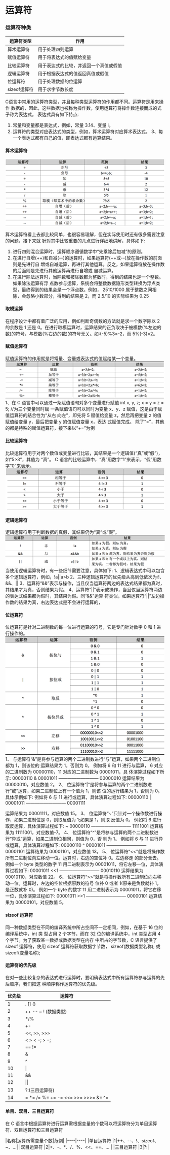 # 运算符

### 运算符种类
|运算符类型 |作用|
|----|----|
|算术运算符 |用于处理四则运算|
|赋值运算符 |用于将表达式的值赋给变量|
|比较运算符 |用于表达式的比较，并返回一个真值或假值|
|逻辑运算符 |用于根据表达式的值返回真值或假值|
|位运算符 |用于处理数据的位运算|
|sizeof运算符 |用于求字节数长度|

C语言中常用的运算符类型，并且每种类型运算符的作用都不同。运算符是用来操作
 数据的，因此，这些数据也被称为操作数，使用运算符将操作数连接而成的式子称为表达式。
   表达式具有如下特点:

1. 常量和变量都是表达式，例如，常量 3.14、变量 i。
2. 运算符的类型对应表达式的类型，例如，算术运算符对应算术表达式。 3、每一个表达式都有自己的值，即表达式都有运算结果。

#### 算术运算符
![](/CC++/C语言/images/arithmetic.png)

算术运算符看上去都比较简单，也很容易理解，但在实际使用时还有很多需要注意的问题，接下来就 针对其中比较重要的几点进行详细地讲解，具体如下:

1. 进行四则混合运算时，运算顺序遵循数学中“先乘除后加减”的原则。
2. 在进行自增(++)和自减(--)的运算时，如果运算符(++或--)放在操作数的前面则是先进行自 增或自减运算，再进行其他运算。反之，如果运算符放在操作数的后面则是先进行其他运算再进行自增或 自减运算。
3. 在进行除法运算时，当除数和被除数都为整数时，得到的结果也是一个整数。如果除法运算有浮
点数参与运算，系统会将整数数据隐形类型转换为浮点类型，最终得到的结果会是一个浮点数。例如， 2510/1000 属于整数之间相除，会忽略小数部分，得到的结果是 2，而 2.5/10 的实际结果为 0.25

#### 取模运算
在程序设计中都有着广泛的应用，例如判断奇偶数的方法就是求一个数字除以 2 的余数是 1 还是 0。在进行取模运算时，运算结果的正负取决于被模数(%左边的数)的符号，与模数(%右边的数)的符号无关。如:(-5)%3=-2，而 5%(-3)=2。

#### 赋值运算符
赋值运算符的作用就是将常量、变量或表达式的值赋给某一个变量。
![](/CC++/C语言/images/assignment.png)
1、在 C 语言中可以通过一条赋值语句对多个变量进行赋值
int x, y, z;
x = y = z = 5; //为三个变量同时赋
一条赋值语句可以同时为变量 x、y、z 赋值，这是由于赋值运算符的结合性为“从右 向左”，即先将 5 赋值给变量 z，然后再把变量 z 的值赋值给变量 y，最后把变量 y 的值赋值变量 x，表达 式赋值完成。
除了“=”，其他的都是特殊的赋值运算符，接下来以“+=”为例

#### 比较运算符
比较运算符用于对两个数值或变量进行比较，其结果是一个逻辑值(“真”或“假”)，如“5>3”，其值为 “真”。
C 语言的比较运算中，“真”用数字“1”来表示，“假”用数字“0”来表示。
![](/CC++/C语言/images/compare.png)

#### 逻辑运算符
逻辑运算符用于判断数据的真假，其结果仍为“真”或“假”。
![](/CC++/C语言/images/logic.png)
当使用逻辑运算符时，有一些细节需要注意，具体如下:
1、逻辑表达式中可以包含多个逻辑运算符，例如，!a||a>b 2、三种逻辑运算符的优先级从高到低依次为:!、&&、|| 
3、运算符“&&”表示与操作，当且仅当运算符两边的表达式结果都为真时，其结果才为真，否则结果为假。
4、运算符“||”表示或操作，当且仅当运算符两边的表达式结果都为假时，其结果为假。同“&&”运算 符类似，如果运算符“||”左边操作数的结果为真，右边表达式是不会进行运算的，
#### 位运算符
位运算符是针对二进制数的每一位进行运算的符号，它是专门针对数字 0 和 1 进行操作的。
![](/CC++/C语言/images/bit.png)
1、 与运算符“&”是将参与运算的两个二进制数进行“与”运算，如果两个二进制位都为 1，则该位的 运算结果为 1，否则为 0。
例如将 6 和 11 进行与运算， 6 对应的二进制数为 00000110，11 对应的二进制数为 00001011，具 体演算过程如下所示:
00000110
&
00001011
————————— 
00000010
运算结果为 00000010，对应数值 2。
2、 位运算符“|”是将参与运算的两个二进制数进行“或”运算，如果二进制位上有一个值为 1，则该
位的运行结果为 1，否则为 0。具体示例如下: 例如将 6 与 11 进行或运算，具体演算过程如下:
00000110
|
00001011
————————— 
00001111

运算结果为 00001111，对应数值 15。
3、 位运算符“~”只针对一个操作数进行操作，如果二进制位是 0，则取反值为 1;如果是 1，则取
反值为 0。
例如将 6 进行取反运算，具体演算过程如下:
~ 00000110 
—————————
11111001 
运算结果为 11111001，对应数值-7。
4、 位运算符“^”是将参与运算的两个二进制数进行“异或”运算，如果二进制位相同，则值为 0，否 则为 1。
例如将 6 与 11 进行异或运算，具体演算过程如下: 
00000110
^
00001011
————————— 
00001101
运算结果为 00001101，对应数值 13。
5、 位运算符“<<”就是将操作数所有二进制位向左移动一位。运算时，右边的空位补 0。左边移走
的部分舍去。
例如一个 byte 类型的数字 11 用二进制表示为 00001011，将它左移一位，具体演算过程如下:
00001011 <<1 
—————————
00010110 运算结果为 00010110，对应数值 22。
6、 位运算符“>>”就是将操作数所有二进制位向右移动一位。运算时，左边的空位根据原数的符号 位补 0 或者 1(原来是负数就补 1，是正数就补 0)。
例如一个 byte 的数字 11 用二进制表示为 00001011，将它右移一位，具体演算过程如下:
00001011 >>1 
—————————
00000101 运算结果为 00000101，对应数值 5。

#### sizeof 运算符

同一种数据类型在不同的编译系统中所占空间不一定相同，例如，在基于 16 位的编译系统中，int 类 型占用 2 个字节，而在 32 位的编译系统中，int 类型占用 4 个字节。为了获取某一数据或数据类型在内存 中所占的字节数，C 语言提供了 sizeof 运算符，使用 sizeof 运算符获取数据字节数，
sizeof(数据类型名称); 
或
sizeof(变量名称);

#### 运算符的优先级
在对一些比较复杂的表达式进行运算时，要明确表达式中所有运算符参与运算的先后顺序，我们把这 种顺序称作运算符的优先级。


|优先级 | 运算符|
|----|----|
|1 |. [] ()|
|2| ++ -- ~ ! (数据类型)|
|3| */%|
|4|+-|
|5|&lt;&lt;, &gt;&gt;, &gt;&gt;&gt;|
|6|&lt; &gt; &lt; =; &gt; =;|
|7|== !=|
|8|&|
|9|^|
|10|\||
|11|&&|
|12|\|\||
|13|?:(三目运算符)|
|14|= *= /= %= += -= <<= >>= >>>= &= ^= |=|


#### 单目、双目、三目运算符
在 C 语言中根据运算符进行运算需根据变量的个数可以将运算符分为单目运算符、双目运算符和三目运算符

|名称|运算所需变量个数|范例|
|----|----|
|单目运算符 |1|++、--、!、sizeof、~、...|
|双目运算符  |2|+、-、*、/、%、<<、==、... |
|三目运算符 |3|?:|


